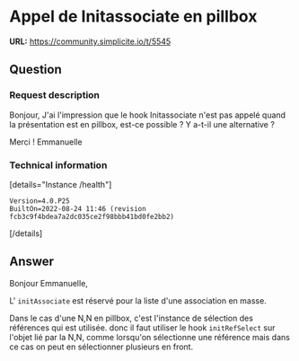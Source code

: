 # Appel de Initassociate en pillbox

**URL:** https://community.simplicite.io/t/5545

## Question
### Request description

Bonjour,
J'ai l'impression que le hook Initassociate n'est pas appelé quand la présentation est en pillbox, est-ce possible ? Y a-t-il une alternative ?

Merci !
Emmanuelle



### Technical information

[details="Instance /health"]
```text
Version=4.0.P25
BuiltOn=2022-08-24 11:46 (revision fcb3c9f4bdea7a2dc035ce2f98bbb41bd0fe2bb2)
```
[/details]

## Answer
Bonjour Emmanuelle,

L' `initAssociate` est réservé pour la liste d'une association en masse.

Dans le cas d'une N,N en pillbox, c'est l'instance de sélection des références qui est utilisée.
donc il faut utiliser le hook `initRefSelect` sur l'objet lié par la N,N, comme lorsqu'on sélectionne une référence mais dans ce cas on peut en sélectionner plusieurs en front.
